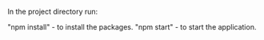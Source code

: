 In the project directory run:

"npm install" - to install the packages.
"npm start" - to start the application.